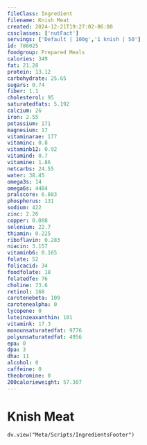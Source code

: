 ```yaml
---
fileClass: Ingredient
filename: Knish Meat
created: 2024-12-21T19:27:02-06:00
cssclasses: ['nutFact']
servings: ['Default | 100g','1 knish | 50']
id: 786025
foodgroup: Prepared Meals
calories: 349
fat: 21.28
protein: 13.12
carbohydrate: 25.65
sugars: 0.74
fiber: 1.1
cholesterol: 95
saturatedfats: 5.192
calcium: 26
iron: 2.55
potassium: 171
magnesium: 17
vitaminarae: 177
vitaminc: 0.8
vitaminb12: 0.92
vitamind: 0.7
vitamine: 1.86
netcarbs: 24.55
water: 38.45
omega3s: 14
omega6s: 4484
pralscore: 6.883
phosphorus: 131
sodium: 422
zinc: 2.26
copper: 0.088
selenium: 22.7
thiamin: 0.225
riboflavin: 0.283
niacin: 3.157
vitaminb6: 0.165
folate: 52
folicacid: 34
foodfolate: 18
folatedfe: 76
choline: 73.6
retinol: 168
carotenebeta: 109
carotenealpha: 0
lycopene: 0
luteinzeaxanthin: 101
vitamink: 17.3
monounsaturatedfat: 9776
polyunsaturatedfat: 4956
epa: 0
dpa: 3
dha: 11
alcohol: 0
caffeine: 0
theobromine: 0
200calorieweight: 57.307
---
```


# Knish Meat

```dataviewjs
dv.view("Meta/Scripts/IngredientsFooter")
```